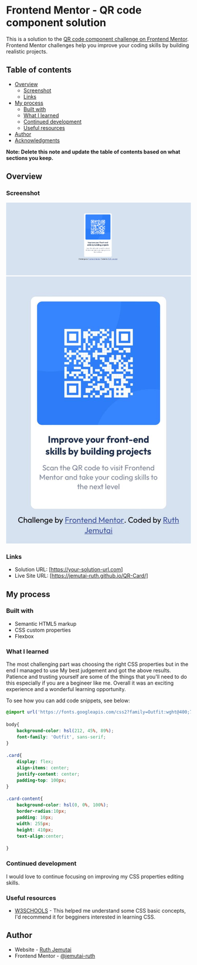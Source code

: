# Frontend Mentor - QR code component solution

This is a solution to the [QR code component challenge on Frontend Mentor](https://www.frontendmentor.io/challenges/qr-code-component-iux_sIO_H). Frontend Mentor challenges help you improve your coding skills by building realistic projects. 

## Table of contents

- [Overview](#overview)
  - [Screenshot](#screenshot)
  - [Links](#links)
- [My process](#my-process)
  - [Built with](#built-with)
  - [What I learned](#what-i-learned)
  - [Continued development](#continued-development)
  - [Useful resources](#useful-resources)
- [Author](#author)
- [Acknowledgments](#acknowledgments)

**Note: Delete this note and update the table of contents based on what sections you keep.**

## Overview

### Screenshot

![](./screenshot.jpg)
![](./sreenshot-mob.jpeg)



### Links

- Solution URL: [https://your-solution-url.com]
- Live Site URL: [https://jemutai-ruth.github.io/QR-Card/]

## My process

### Built with

- Semantic HTML5 markup
- CSS custom properties
- Flexbox


### What I learned

The most challenging part was choosing the right CSS properties but in the end I managed to use My best judgement and got the above results. Patience and trusting yourself are some of the things that you'll need to do this especially if you are a begineer like me. Overall it was an exciting experience and a wonderful learning opportunity.

To see how you can add code snippets, see below:

```css
@import url('https://fonts.googleapis.com/css2?family=Outfit:wght@400;700&display=swap');

body{
    background-color: hsl(212, 45%, 89%);
    font-family: 'Outfit', sans-serif;
}

.card{     
    display: flex;
    align-items: center;
    justify-content: center;
    padding-top: 100px;
}

.card-content{
    background-color: hsl(0, 0%, 100%); 
    border-radius:10px;     
    padding: 10px; 
    width: 255px;
    height: 410px;
    text-align:center; 
    
}
```



### Continued development

I would love to continue focusing on improving my CSS properties editing skills.



### Useful resources

- [W3SCHOOLS](https://www.w3schools.com/css/) - This helped me understand some CSS basic concepts, I'd recommend it for begginers interested in learning CSS.




## Author

- Website - [Ruth Jemutai](https://github.com/Jemutai-ruth/QR-Card)
- Frontend Mentor - [@jemutai-ruth](https://www.frontendmentor.io/profile/Jemutai-ruth)











